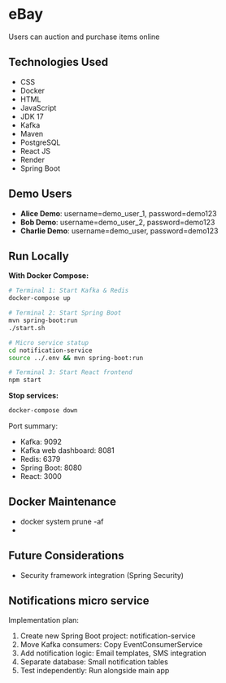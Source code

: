 # eBay
Users can auction and purchase items online

## Technologies Used

- CSS
- Docker
- HTML
- JavaScript
- JDK 17
- Kafka
- Maven
- PostgreSQL
- React JS
- Render
- Spring Boot

## Demo Users
- **Alice Demo**: username=demo_user_1, password=demo123
- **Bob Demo**: username=demo_user_2, password=demo123  
- **Charlie Demo**: username=demo_user, password=demo123

## Run Locally

**With Docker Compose:**
```bash
# Terminal 1: Start Kafka & Redis
docker-compose up

# Terminal 2: Start Spring Boot
mvn spring-boot:run
./start.sh

# Micro service statup
cd notification-service
source ../.env && mvn spring-boot:run

# Terminal 3: Start React frontend
npm start
```

**Stop services:**
```bash
docker-compose down
```

Port summary:
- Kafka: 9092
- Kafka web dashboard: 8081
- Redis: 6379
- Spring Boot: 8080 
- React: 3000 

## Docker Maintenance
- docker system prune -af
- 
## Future Considerations

- Security framework integration (Spring Security)

## Notifications micro service
Implementation plan:
1. Create new Spring Boot project: notification-service
2. Move Kafka consumers: Copy EventConsumerService
3. Add notification logic: Email templates, SMS integration
4. Separate database: Small notification tables
5. Test independently: Run alongside main app
